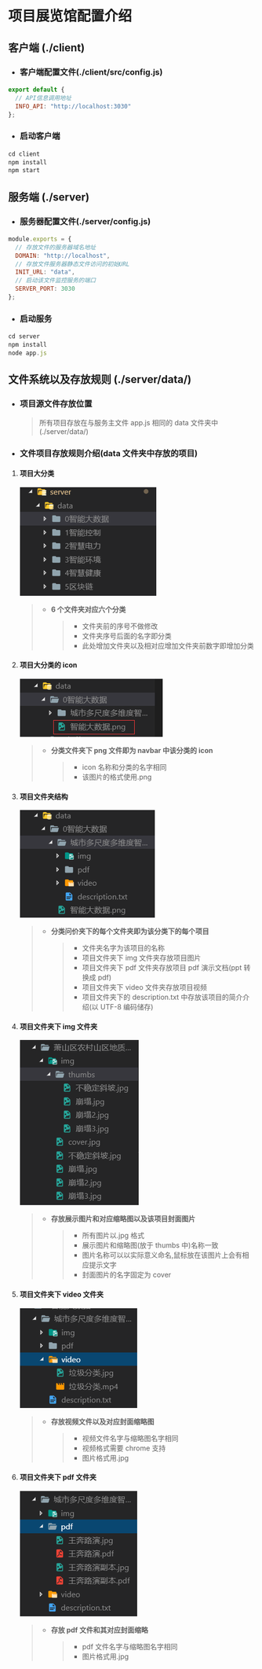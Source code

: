 # 项目展览馆配置介绍

## 客户端 (./client)

- ### 客户端配置文件(./client/src/config.js)

```javascript
export default {
  // API信息调用地址
  INFO_API: "http://localhost:3030"
};
```

- ### 启动客户端

```javascript
cd client
npm install
npm start
```

## 服务端 (./server)

- ### 服务器配置文件(./server/config.js)

```javascript
module.exports = {
  // 存放文件的服务器域名地址
  DOMAIN: "http://localhost",
  // 存放文件服务器静态文件访问的初始URL
  INIT_URL: "data",
  // 启动该文件监控服务的端口
  SERVER_PORT: 3030
};
```

- ### 启动服务

```javascript
cd server
npm install
node app.js
```

## 文件系统以及存放规则 (./server/data/)

- ### 项目源文件存放位置

  > 所有项目存放在与服务主文件 app.js 相同的 data 文件夹中 (./server/data/)

- ### 文件项目存放规则介绍(data 文件夹中存放的项目)

1. #### 项目大分类

   ![](./img/分类.png)

   > - **6 个文件夹对应六个分类**
   >   > - 文件夹前的序号不做修改
   >   > - 文件夹序号后面的名字即分类
   >   > - 此处增加文件夹以及相对应增加文件夹前数字即增加分类

2. #### 项目大分类的 icon

   ![](./img/分类icon.png)

   > - **分类文件夹下 png 文件即为 navbar 中该分类的 icon**
   >   > - icon 名称和分类的名字相同
   >   > - 该图片的格式使用.png

3. #### 项目文件夹结构

   ![](./img/项目文件结构.png)

   > - **分类问价夹下的每个文件夹即为该分类下的每个项目**
   >   > - 文件夹名字为该项目的名称
   >   > - 项目文件夹下 img 文件夹存放项目图片
   >   > - 项目文件夹下 pdf 文件夹存放项目 pdf 演示文档(ppt 转换成 pdf)
   >   > - 项目文件夹下 video 文件夹存放项目视频
   >   > - 项目文件夹下的 description.txt 中存放该项目的简介介绍(以 UTF-8 编码储存)

4. #### 项目文件夹下 img 文件夹

   ![](./img/img文件夹结构.png)

   > - **存放展示图片和对应缩略图以及该项目封面图片**
   >   > - 所有图片以.jpg 格式
   >   > - 展示图片和缩略图(放于 thumbs 中)名称一致
   >   > - 图片名称可以以实际意义命名,鼠标放在该图片上会有相应提示文字
   >   > - 封面图片的名字固定为 cover

5. #### 项目文件夹下 video 文件夹

   ![](./img/video文件夹结构.png)

   > - **存放视频文件以及对应封面缩略图**
   >   > - 视频文件名字与缩略图名字相同
   >   > - 视频格式需要 chrome 支持
   >   > - 图片格式用.jpg

6. #### 项目文件夹下 pdf 文件夹
   ![](./img/pdf文件夹结构.png)
   > - **存放 pdf 文件和其对应封面缩略**
   >   > - pdf 文件名字与缩略图名字相同
   >   > - 图片格式用.jpg
